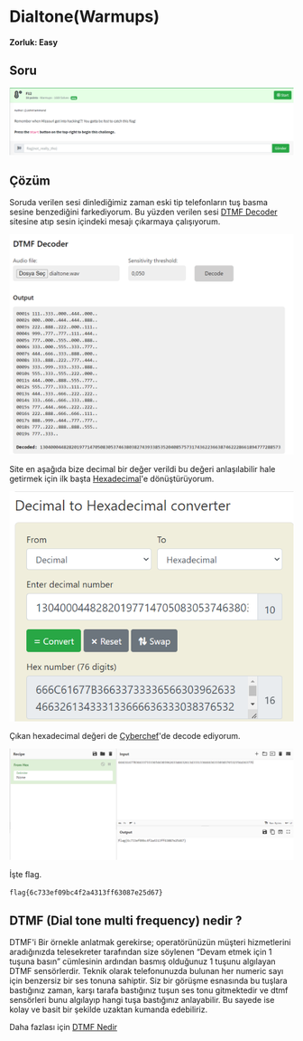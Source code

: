 # Dialtone(Warmups)
#### Zorluk: Easy

## Soru 
![Soru](https://github.com/K4lender/HuntressCTF23_WriteUps/blob/main/Warmups/F12/Screenshot_1.png)

## Çözüm
Soruda verilen sesi dinlediğimiz zaman eski tip telefonların tuş basma sesine benzediğini farkediyorum. Bu yüzden verilen sesi [DTMF Decoder](https://dtmf.netlify.app/) sitesine atıp sesin içindeki mesajı çıkarmaya çalışıyorum.

![](https://github.com/K4lender/HuntressCTF23_WriteUps/blob/main/Warmups/Dialtone/Screenshot_1.png)

Site en aşağıda bize decimal bir değer verildi bu değeri anlaşılabilir hale getirmek için ilk başta [Hexadecimal](https://www.rapidtables.com/convert/number/decimal-to-hex.html)'e dönüştürüyorum.

![](https://github.com/K4lender/HuntressCTF23_WriteUps/blob/main/Warmups/Dialtone/Screenshot_2.png)

Çıkan hexadecimal değeri de [Cyberchef](https://gchq.github.io/CyberChef/)'de decode ediyorum. 

![](https://github.com/K4lender/HuntressCTF23_WriteUps/blob/main/Warmups/Dialtone/Screenshot_3.png)

İşte flag.

```flag{6c733ef09bc4f2a4313ff63087e25d67}```

## DTMF (Dial tone multi frequency) nedir ?
DTMF'i Bir örnekle anlatmak gerekirse; operatörünüzün müşteri hizmetlerini aradığınızda telesekreter tarafından size söylenen “Devam etmek için 1 tuşuna basın” cümlesinin ardından basmış olduğunuz 1 tuşunu algılayan DTMF sensörlerdir. Teknik olarak telefonunuzda bulunan her numeric sayı için benzersiz bir ses tonuna sahiptir. Siz bir görüşme esnasında bu tuşlara bastığınız zaman, karşı tarafa bastığınız tuşun ses tonu gitmektedir ve dtmf sensörleri bunu algılayıp hangi tuşa bastığınız anlayabilir. Bu sayede ise kolay ve basit bir şekilde uzaktan kumanda edebiliriz.

Daha fazlası için [DTMF Nedir](https://www.muhendisbeyinler.net/dtmf-nedir/)
